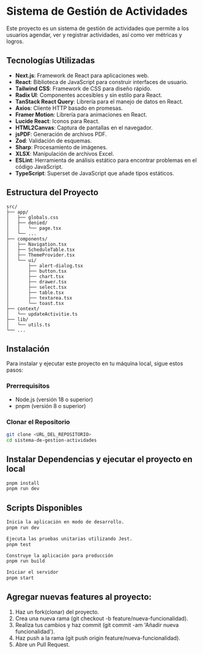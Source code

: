 # Sistema de Gestión de Actividades

Este proyecto es un sistema de gestión de actividades que permite a los usuarios agendar, ver y registrar actividades, así como ver métricas y logros.

## Tecnologías Utilizadas

- **Next.js**: Framework de React para aplicaciones web.
- **React**: Biblioteca de JavaScript para construir interfaces de usuario.
- **Tailwind CSS**: Framework de CSS para diseño rápido.
- **Radix UI**: Componentes accesibles y sin estilo para React.
- **TanStack React Query**: Librería para el manejo de datos en React.
- **Axios**: Cliente HTTP basado en promesas.
- **Framer Motion**: Librería para animaciones en React.
- **Lucide React**: Iconos para React.
- **HTML2Canvas**: Captura de pantallas en el navegador.
- **jsPDF**: Generación de archivos PDF.
- **Zod**: Validación de esquemas.
- **Sharp**: Procesamiento de imágenes.
- **XLSX**: Manipulación de archivos Excel.
- **ESLint**: Herramienta de análisis estático para encontrar problemas en el código JavaScript.
- **TypeScript**: Superset de JavaScript que añade tipos estáticos.

## Estructura del Proyecto

```plaintext
src/
├── app/
│   ├── globals.css
│   ├── denied/
│   │   └── page.tsx
│   └── ...
├── components/
│   ├── Navigation.tsx
│   ├── ScheduleTable.tsx
│   ├── ThemeProvider.tsx
│   └── ui/
│       ├── alert-dialog.tsx
│       ├── button.tsx
│       ├── chart.tsx
│       ├── drawer.tsx
│       ├── select.tsx
│       ├── table.tsx
│       ├── textarea.tsx
│       └── toast.tsx
├── context/
│   └── updateActivitie.ts
├── lib/
│   └── utils.ts
└── ...
```

## Instalación

Para instalar y ejecutar este proyecto en tu máquina local, sigue estos pasos:

### Prerrequisitos

- Node.js (versión 18 o superior)
- pnpm (versión 8 o superior)

### Clonar el Repositorio

```bash
git clone <URL_DEL_REPOSITORIO>
cd sistema-de-gestion-actividades
```

## Instalar Dependencias y ejecutar el proyecto en local

```bash
pnpm install
pnpm run dev
```

## Scripts Disponibles

```bash
Inicia la aplicación en modo de desarrollo.
pnpm run dev

Ejecuta las pruebas unitarias utilizando Jest.
pnpm test

Construye la aplicación para producción
pnpm run build

Iniciar el servidor
pnpm start
```

## Agregar nuevas features al proyecto:

1. Haz un fork(clonar) del proyecto.
2. Crea una nueva rama (git checkout -b feature/nueva-funcionalidad).
3. Realiza tus cambios y haz commit (git commit -am 'Añadir nueva funcionalidad').
4. Haz push a la rama (git push origin feature/nueva-funcionalidad).
5. Abre un Pull Request.